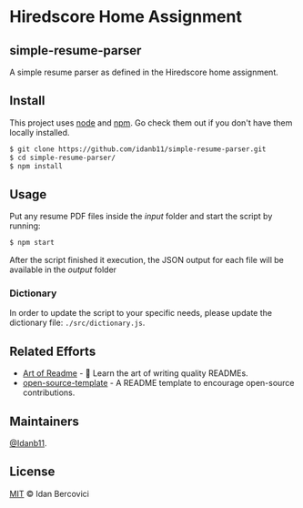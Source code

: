 # Hiredscore Home Assignment

## simple-resume-parser

A simple resume parser as defined in the Hiredscore home assignment.

## Install

This project uses [node](http://nodejs.org) and [npm](https://npmjs.com). Go check them out if you don't have them locally installed.

```sh
$ git clone https://github.com/idanb11/simple-resume-parser.git
$ cd simple-resume-parser/
$ npm install
```

## Usage

Put any resume PDF files inside the _input_ folder and start the script by running:

```sh
$ npm start
```

After the script finished it execution, the JSON output for each file will be available in the _output_ folder

### Dictionary

In order to update the script to your specific needs, please update the dictionary file: `./src/dictionary.js`.

## Related Efforts

- [Art of Readme](https://github.com/noffle/art-of-readme) - 💌 Learn the art of writing quality READMEs.
- [open-source-template](https://github.com/davidbgk/open-source-template/) - A README template to encourage open-source contributions.

## Maintainers

[@Idanb11](https://github.com/idanb11).

## License

[MIT](LICENSE) © Idan Bercovici

